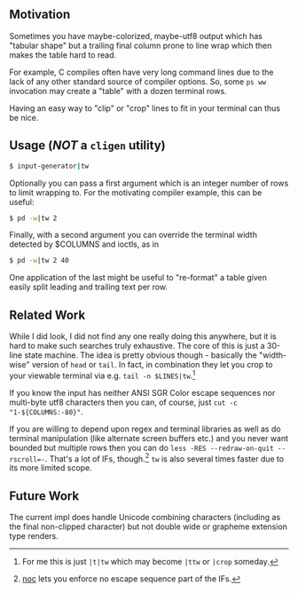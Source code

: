 Motivation
----------
Sometimes you have maybe-colorized, maybe-utf8 output which has "tabular shape"
but a trailing final column prone to line wrap which then makes the table hard
to read.

For example, C compiles often have very long command lines due to the lack of
any other standard source of compiler options.  So, some `ps ww` invocation may
create a "table" with a dozen terminal rows.

Having an easy way to "clip" or "crop" lines to fit in your terminal can thus be
nice.

Usage (***NOT*** a `cligen` utility)
-----
```sh
$ input-generator|tw
```

Optionally you can pass a first argument which is an integer number of rows to
limit wrapping to.  For the motivating compiler example, this can be useful:
```sh
$ pd -w|tw 2
```

Finally, with a second argument you can override the terminal width detected
by $COLUMNS and ioctls, as in

```sh
$ pd -w|tw 2 40
```
One application of the last might be useful to "re-format" a table given easily
split leading and trailing text per row.

Related Work
------------
While I did look, I did not find any one really doing this anywhere, but it is
hard to make such searches truly exhaustive.  The core of this is just a 30-line
state machine.  The idea is pretty obvious though - basically the "width-wise"
version of `head` or `tail`.  In fact, in combination they let you crop to your
viewable terminal via e.g. `tail -n $LINES|tw`.[^1]

If you know the input has neither ANSI SGR Color escape sequences nor multi-byte
utf8 characters then you can, of course, just `cut -c "1-${COLUMNS:-80}"`.

If you are willing to depend upon regex and terminal libraries as well as do
terminal manipulation (like alternate screen buffers etc.) and you never want
bounded but multiple rows then you can do `less -RES --redraw-on-quit
--rscroll=-`.  That's a lot of IFs, though.[^2]  `tw` is also several times
faster due to its more limited scope.

Future Work
-----------
The current impl does handle Unicode combining characters (including as the
final non-clipped character) but not double wide or grapheme extension type
renders.

[^1]: For me this is just `|t|tw` which may become `|ttw` or `|crop` someday.

[^2]: [noc](doc/noc.md) lets you enforce no escape sequence part of the IFs.

